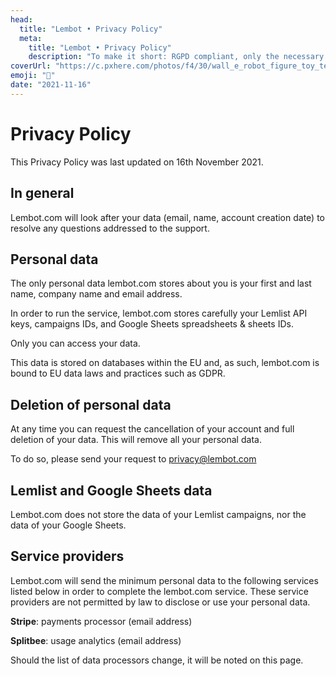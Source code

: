 ```yaml
---
head:
  title: "Lembot • Privacy Policy"
  meta:
    title: "Lembot • Privacy Policy"
    description: "To make it short: RGPD compliant, only the necessary data is stored, servers and database are in the EU"
coverUrl: "https://c.pxhere.com/photos/f4/30/wall_e_robot_figure_toy_technology_movie_pixar_plastic-686056.jpg!d"
emoji: "🔐"
date: "2021-11-16"
---
```


# Privacy Policy

This Privacy Policy was last updated on 16th November 2021.

## **In general**

Lembot.com will look after your data (email, name, account creation date) to resolve any questions addressed to the support.

## **Personal data**

The only personal data lembot.com stores about you is your first and last name, company name and email address.

In order to run the service, lembot.com stores carefully your Lemlist API keys, campaigns IDs, and Google Sheets spreadsheets & sheets IDs.

Only you can access your data.

This data is stored on databases within the EU and, as such, lembot.com is bound to EU data laws and practices such as GDPR.

## **Deletion of personal data**

At any time you can request the cancellation of your account and full deletion of your data. This will remove all your personal data.

To do so, please send your request to [privacy@lembot.com](mailto:privacy@lembot.com)

## Lemlist and Google Sheets data

Lembot.com does not store the data of your Lemlist campaigns, nor the data of your Google Sheets.

## **Service providers**

Lembot.com will send the minimum personal data to the following services listed below in order to complete the lembot.com service. These service providers are not permitted by law to disclose or use your personal data.

**Stripe**: payments processor (email address)

**Splitbee**: usage analytics (email address)

Should the list of data processors change, it will be noted on this page.
